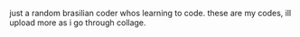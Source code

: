 just a random brasilian coder whos learning to code.
these are my codes, ill upload more as i go through collage.
